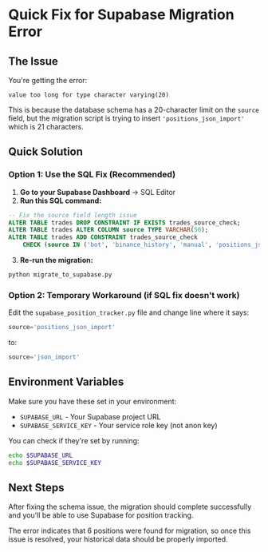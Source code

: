 # Quick Fix for Supabase Migration Error

## The Issue
You're getting the error:
```
value too long for type character varying(20)
```

This is because the database schema has a 20-character limit on the `source` field, but the migration script is trying to insert `'positions_json_import'` which is 21 characters.

## Quick Solution

### Option 1: Use the SQL Fix (Recommended)

1. **Go to your Supabase Dashboard** → SQL Editor
2. **Run this SQL command:**

```sql
-- Fix the source field length issue
ALTER TABLE trades DROP CONSTRAINT IF EXISTS trades_source_check;
ALTER TABLE trades ALTER COLUMN source TYPE VARCHAR(50);
ALTER TABLE trades ADD CONSTRAINT trades_source_check 
    CHECK (source IN ('bot', 'binance_history', 'manual', 'positions_json_import'));
```

3. **Re-run the migration:**
```bash
python migrate_to_supabase.py
```

### Option 2: Temporary Workaround (if SQL fix doesn't work)

Edit the `supabase_position_tracker.py` file and change line where it says:
```python
source='positions_json_import'
```
to:
```python
source='json_import'
```

## Environment Variables

Make sure you have these set in your environment:
- `SUPABASE_URL` - Your Supabase project URL
- `SUPABASE_SERVICE_KEY` - Your service role key (not anon key)

You can check if they're set by running:
```bash
echo $SUPABASE_URL
echo $SUPABASE_SERVICE_KEY
```

## Next Steps

After fixing the schema issue, the migration should complete successfully and you'll be able to use Supabase for position tracking.

The error indicates that 6 positions were found for migration, so once this issue is resolved, your historical data should be properly imported.